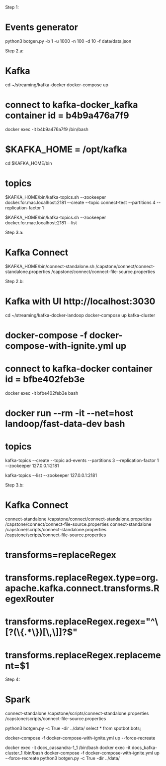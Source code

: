 Step 1:
# Events generator
python3 botgen.py -b 1 -u 1000 -n 100 -d 10 -f data/data.json

Step 2.a:
# Kafka
cd ~/streaming/kafka-docker
docker-compose up

# connect to kafka-docker_kafka container id = b4b9a476a7f9
docker exec -it b4b9a476a7f9 /bin/bash

# $KAFKA_HOME = /opt/kafka
cd $KAFKA_HOME/bin

# topics
$KAFKA_HOME/bin/kafka-topics.sh --zookeeper docker.for.mac.localhost:2181 --create --topic connect-test --partitions 4 --replication-factor 1

$KAFKA_HOME/bin/kafka-topics.sh --zookeeper docker.for.mac.localhost:2181 --list

Step 3.a:
# Kafka Connect
$KAFKA_HOME/bin/connect-standalone.sh /capstone/connect/connect-standalone.properties /capstone/connect/connect-file-source.properties

Step 2.b:
# Kafka with UI http://localhost:3030
cd ~/streaming/kafka-docker-landoop
docker-compose up kafka-cluster
# docker-compose -f docker-compose-with-ignite.yml up

# connect to kafka-docker container id = bfbe402feb3e
docker exec -it bfbe402feb3e bash
# docker run --rm -it --net=host landoop/fast-data-dev bash

# topics
kafka-topics --create --topic ad-events --partitions 3 --replication-factor 1 --zookeeper 127.0.0.1:2181

kafka-topics --list --zookeeper 127.0.0.1:2181




Step 3.b:
# Kafka Connect
connect-standalone /capstone/connect/connect-standalone.properties /capstone/connect/connect-file-source.properties
connect-standalone /capstone/scripts/connect-standalone.properties /capstone/scripts/connect-file-source.properties

# transforms=replaceRegex
# transforms.replaceRegex.type=org.apache.kafka.connect.transforms.RegexRouter
# transforms.replaceRegex.regex="^\\[?(\\{.*\\})[\\,\\]]?$"
# transforms.replaceRegex.replacement=$1


Step 4:
# Spark


connect-standalone /capstone/scripts/connect-standalone.properties /capstone/scripts/connect-file-source.properties

python3 botgen.py -c True -dir ../data/
select * from spotbot.bots;

docker-compose -f docker-compose-with-ignite.yml up --force-recreate

docker exec -it docs_cassandra-1_1 /bin/bash
docker exec -it docs_kafka-cluster_1 /bin/bash
docker-compose -f docker-compose-with-ignite.yml up --force-recreate
python3 botgen.py -c True -dir ../data/




